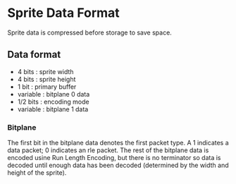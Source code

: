 # Sprite Data Format

Sprite data is compressed before storage to save space.

## Data format

- 4 bits   : sprite width
- 4 bits   : sprite height
- 1 bit    : primary buffer
- variable : bitplane 0 data
- 1/2 bits : encoding mode
- variable : bitplane 1 data

### Bitplane

The first bit in the bitplane data denotes the first packet type. A 1 indicates
a data packet; 0 indicates an rle packet. The rest of the bitplane data is
encoded usine Run Length Encoding, but there is no terminator so data is
decoded until enough data has been decoded (determined by the width and height
of the sprite).
